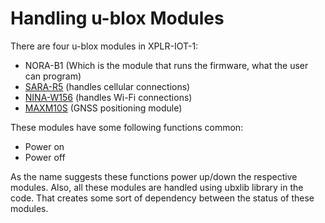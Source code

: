 # Handling u-blox Modules

There are four u-blox modules in XPLR-IOT-1:
-	NORA-B1 (Which is the module that runs the firmware, what the user can program)
-	[SARA-R5](./cell) (handles cellular connections)
-	[NINA-W156](./wifi) (handles Wi-Fi connections)
-	[MAXM10S](./position) (GNSS positioning module)

These modules have some following functions common:
-	Power on
-	Power off

As the name suggests these functions power up/down the respective modules.
Also, all these modules are handled using ubxlib library in the code. That creates some sort of dependency between the status of these modules.